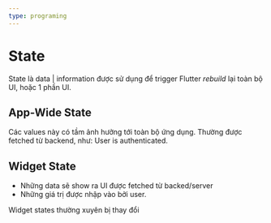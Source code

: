 ```yaml
---
type: programing 
---
```

# State
State là data | information được sử dụng để trigger Flutter _rebuild_ lại toàn bộ UI, hoặc 1 phần UI. 

## App-Wide State
Các values này có tầm ảnh hưởng tới toàn bộ ứng dụng. Thường được fetched từ backend, như: User is authenticated.

## Widget State
- Những data sẽ show ra UI được fetched từ backed/server
- Những giá trị được nhập vào bởi user.

Widget states thường xuyên bị thay đổi
